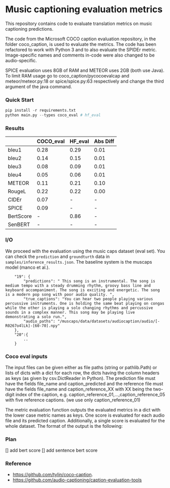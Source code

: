 # Music captioning evaluation metrics

This repository contains code to evaluate translation metrics on music captioning predictions.

The code from the Microsoft COCO caption evaluation repository, in the folder coco_caption, is used to evaluate the metrics. The code has been refactored to work with Python 3 and to also evaluate the SPIDEr metric. Image-specific names and comments in-code were also changed to be audio-specific.

SPICE evaluation uses 8GB of RAM and METEOR uses 2GB (both use Java). To limit RAM usage go to coco_caption/pycocoevalcap and meteor/meteor.py:18 or spice/spice.py:63 respectively and change the third argument of the java command.

### Quick Start

```python
pip install -r requirements.txt
python main.py --types coco_eval # hf_eval
```

### Results

|           | COCO_eval | HF_eval | Abs Diff |
|-----------|-----------|---------|----------|
| bleu1     | 0.28      | 0.29    | 0.01     |
| bleu2     | 0.14      | 0.15    | 0.01     |
| bleu3     | 0.08      | 0.09    | 0.01     |
| bleu4     | 0.05      | 0.06    | 0.01     |
| METEOR    | 0.11      | 0.21    | 0.10     |
| RougeL    | 0.22      | 0.22    | 0.00     |
| CIDEr     | 0.07      | -       | -        |
| SPICE     | 0.09      | -       | -        |
| BertScore | -         | 0.86    | -        |
| SenBERT   | -         | -       | -        |

### I/O
We proceed with the evaluation using the music caps dataset (eval set). You can check the `prediction` and `groundturth` data in `samples/inference_results.json`. The baseline system is the muscaps model (manco et al.).

```
    "19": {
        "predictions": " This song is an instrumental. The song is medium tempo with a steady drumming rhythm, groovy bass line and keyboard accompaniment. The song is exciting and energetic. The song is a modern pop song with poor audio quality. ",
        "true_captions": "You can hear two people playing various percussive instruments. One is holding the same beat playing on congas while the other is playing a solo changing rhythms and percussive sounds in a complex manner. This song may be playing live demonstrating a solo run.",
        "audio_paths": "/muscaps/data/datasets/audiocaption/audio/[-R0267o4lLk]-[60-70].npy"
    },
    "20":{
        ..
    }
```

### Coco eval inputs

The input files can be given either as file paths (string or pathlib.Path) or lists of dicts with a dict for each row, the dicts having the column headers as keys (as given by csv.DictReader in Python). The prediction file must have the fields file_name and caption_predicted and the reference file must have the fields file_name and caption_reference_XX with XX being the two-digit index of the caption, e.g. caption_reference_01,...,caption_reference_05 with five reference captions. (we use only caption_reference_01)

The metric evaluation function outputs the evaluated metrics in a dict with the lower case metric names as keys. One score is evaluated for each audio file and its predicted caption. Additionally, a single score is evaluated for the whole dataset. The format of the output is the following:

### Plan

[] add bert score
[] add sentence bert score


### Reference
- https://github.com/tylin/coco-caption.
- https://github.com/audio-captioning/caption-evaluation-tools